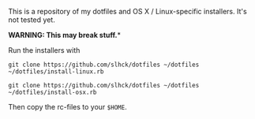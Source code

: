 This is a repository of my dotfiles and OS X / Linux-specific installers.
It's not tested yet.

**WARNING: This may break stuff.***

Run the installers with

    git clone https://github.com/slhck/dotfiles ~/dotfiles
    ~/dotfiles/install-linux.rb

    git clone https://github.com/slhck/dotfiles ~/dotfiles
    ~/dotfiles/install-osx.rb

Then copy the rc-files to your `$HOME`.